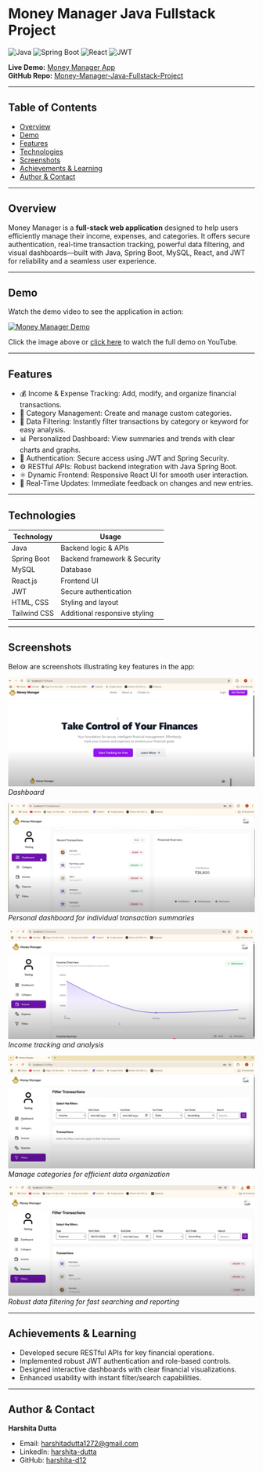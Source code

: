 # Money Manager Java Fullstack Project

![Java](https://img.shields.io/badge/Java-ED8B00?style=for-the-badge&logo=java&logoColor=white)
![Spring Boot](https://img.shields.io/badge/Spring_Boot-6DB33F?style=for-the-badge&logo=spring&logoColor=white)
![React](https://img.shields.io/badge/React-61DAFB?style=for-the-badge&logo=react&logoColor=black)
![JWT](https://img.shields.io/badge/JWT-000000?style=for-the-badge&logo=JSON%20web%20tokens&logoColor=white)

**Live Demo:** [Money Manager App](https://money-manager-1-ri1z.onrender.com/home)  
**GitHub Repo:** [Money-Manager-Java-Fullstack-Project](https://github.com/harshita-d12/Money-Manager-Java-Fullstack-Project)

---

## Table of Contents
- [Overview](#overview)
- [Demo](#demo)
- [Features](#features)
- [Technologies](#technologies)
- [Screenshots](#screenshots)
- [Achievements & Learning](#achievements--learning)
- [Author & Contact](#author--contact)

---

## Overview
Money Manager is a **full-stack web application** designed to help users efficiently manage their income, expenses, and categories. It offers secure authentication, real-time transaction tracking, powerful data filtering, and visual dashboards—built with Java, Spring Boot, MySQL, React, and JWT for reliability and a seamless user experience.

---

## Demo
Watch the demo video to see the application in action:

[![Money Manager Demo](https://img.youtube.com/vi/J5TXq3BWTPA/0.jpg)](https://www.youtube.com/watch?v=J5TXq3BWTPA)

Click the image above or [click here](https://www.youtube.com/watch?v=J5TXq3BWTPA) to watch the full demo on YouTube.

---

## Features
- 💰 Income & Expense Tracking: Add, modify, and organize financial transactions.
- 🎯 Category Management: Create and manage custom categories.
- 🔎 Data Filtering: Instantly filter transactions by category or keyword for easy analysis.
- 📊 Personalized Dashboard: View summaries and trends with clear charts and graphs.
- 🔐 Authentication: Secure access using JWT and Spring Security.
- ⚙️ RESTful APIs: Robust backend integration with Java Spring Boot.
- ⚛️ Dynamic Frontend: Responsive React UI for smooth user interaction.
- 🔄 Real-Time Updates: Immediate feedback on changes and new entries.

---

## Technologies
| Technology         | Usage                         |
|--------------------|------------------------------|
| Java               | Backend logic & APIs          |
| Spring Boot        | Backend framework & Security  |
| MySQL              | Database                     |
| React.js           | Frontend UI                  |
| JWT                | Secure authentication        |
| HTML, CSS          | Styling and layout           |
| Tailwind CSS       | Additional responsive styling|

---

## Screenshots
Below are screenshots illustrating key features in the app:

![Dashboard](./screenshots/Dashboard.png)  
*Dashboard*

![User Dashboard](./screenshots/User%20dashoard%20.png)  
*Personal dashboard for individual transaction summaries*

![Income Dashboard](./screenshots/Income%20dashboard.png)  
*Income tracking and analysis*

![Add Category](./screenshots/add%20category.png)  
*Manage categories for efficient data organization*

![Filter Data](./screenshots/Filter%20data.png)  
*Robust data filtering for fast searching and reporting*

---

## Achievements & Learning
- Developed secure RESTful APIs for key financial operations.
- Implemented robust JWT authentication and role-based controls.
- Designed interactive dashboards with clear financial visualizations.
- Enhanced usability with instant filter/search capabilities.

---

## Author & Contact
**Harshita Dutta**  
- Email: [harshitadutta1272@gmail.com](mailto:harshitadutta1272@gmail.com)  
- LinkedIn: [harshita-dutta](https://linkedin.com/in/harshita-dutta)  
- GitHub: [harshita-d12](https://github.com/harshita-d12)  
